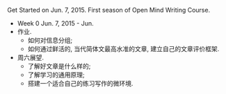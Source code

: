 Get Started on Jun. 7, 2015.
First season of Open Mind Writing Course.

* Week 0  Jun. 7, 2015 - Jun.
 * 作业.
   * 如何对信息分组;
   * 如何通过鲜活的, 当代简体文最高水准的文章, 建立自己的文章评价框架. 
 * 周六展望. 
	* 了解好文章是什么样的; 
	* 了解学习的通用原理;
	* 搭建一个适合自己的练习写作的微环境. 
  
